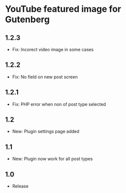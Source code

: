 YouTube featured image for Gutenberg
====================================

1.2.3
-----
- Fix: Incorect video image in some cases

1.2.2
-----
- Fix: No field on new post screen

1.2.1
-----
- Fix: PHP error when non of post type selected

1.2
-----
- New: Plugin settings page added

1.1
-----
- New: Plugin now work for all post types

1.0
-----
- Release